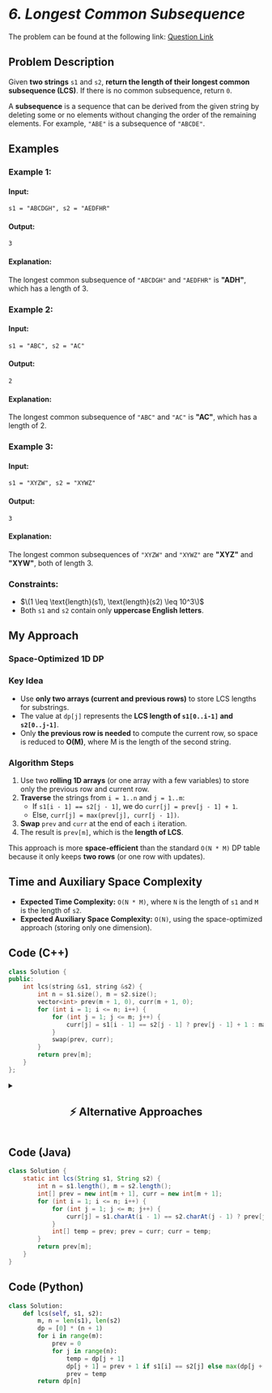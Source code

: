 # *6. Longest Common Subsequence*  

The problem can be found at the following link: [Question Link](https://www.geeksforgeeks.org/problems/longest-common-subsequence-1587115620/1)

## **Problem Description**  

Given **two strings** `s1` and `s2`, **return the length of their longest common subsequence (LCS)**. If there is no common subsequence, return `0`.  

A **subsequence** is a sequence that can be derived from the given string by deleting some or no elements without changing the order of the remaining elements. For example, `"ABE"` is a subsequence of `"ABCDE"`.  

## **Examples**  

### **Example 1:**  

#### **Input:**  
```
s1 = "ABCDGH", s2 = "AEDFHR"
```

#### **Output:**  
```
3
```

#### **Explanation:**  
The longest common subsequence of `"ABCDGH"` and `"AEDFHR"` is **"ADH"**, which has a length of 3.  


### **Example 2:**  

#### **Input:**  
```
s1 = "ABC", s2 = "AC"
```

#### **Output:**  
```
2
```

#### **Explanation:**  
The longest common subsequence of `"ABC"` and `"AC"` is **"AC"**, which has a length of 2.  


### **Example 3:**  

#### **Input:**  
```
s1 = "XYZW", s2 = "XYWZ"
```

#### **Output:**  
```
3
```

#### **Explanation:**  
The longest common subsequences of `"XYZW"` and `"XYWZ"` are **"XYZ"** and **"XYW"**, both of length 3.  


### **Constraints:**  
- $\(1 \leq \text{length}(s1), \text{length}(s2) \leq 10^3\)$  
- Both `s1` and `s2` contain only **uppercase English letters**.  


## **My Approach**  

### **Space-Optimized 1D DP**

### **Key Idea**  
- Use **only two arrays (current and previous rows)** to store LCS lengths for substrings.
- The value at `dp[j]` represents the **LCS length of `s1[0..i-1]` and `s2[0..j-1]`**.
- Only **the previous row is needed** to compute the current row, so space is reduced to **O(M)**, where M is the length of the second string.

### **Algorithm Steps**  
1. Use two **rolling 1D arrays** (or one array with a few variables) to store only the previous row and current row.  
2. **Traverse** the strings from `i = 1..n` and `j = 1..m`:  
   - If `s1[i - 1] == s2[j - 1]`, we do `curr[j] = prev[j - 1] + 1`.  
   - Else, `curr[j] = max(prev[j], curr[j - 1])`.  
3. **Swap** `prev` and `curr` at the end of each `i` iteration.  
4. The result is `prev[m]`, which is the **length of LCS**.  

This approach is more **space-efficient** than the standard `O(N * M)` DP table because it only keeps **two rows** (or one row with updates).  

## **Time and Auxiliary Space Complexity**  

- **Expected Time Complexity:** `O(N * M)`, where `N` is the length of `s1` and `M` is the length of `s2`.  
- **Expected Auxiliary Space Complexity:** `O(N)`, using the space-optimized approach (storing only one dimension).  




## **Code (C++)**

```cpp
class Solution {
public:
    int lcs(string &s1, string &s2) {
        int n = s1.size(), m = s2.size();
        vector<int> prev(m + 1, 0), curr(m + 1, 0);
        for (int i = 1; i <= n; i++) {
            for (int j = 1; j <= m; j++) {
                curr[j] = s1[i - 1] == s2[j - 1] ? prev[j - 1] + 1 : max(prev[j], curr[j - 1]);
            }
            swap(prev, curr);
        }
        return prev[m];
    }
};
```


<details>
<summary><h2 align="center">⚡ Alternative Approaches</h2></summary>


## **2️⃣ Dynamic Programming with 2D Table (O(N * M) Time, O(N * M) Space)**

### **Algorithm Steps:**
1. Create a 2D table `dp` where `dp[i][j]` stores the **length of the LCS of s1[0..i-1] and s2[0..j-1]**.
2. If characters match, `dp[i][j] = dp[i-1][j-1] + 1`.
3. If characters don't match, `dp[i][j] = max(dp[i-1][j], dp[i][j-1])`.
4. Return `dp[n][m]`, the LCS length.

```cpp
class Solution {
public:
    int lcs(string &s1, string &s2) {
        int n = s1.size(), m = s2.size();
        vector<vector<int>> dp(n + 1, vector<int>(m + 1, 0));
        for (int i = 1; i <= n; i++) {
            for (int j = 1; j <= m; j++) {
                if (s1[i - 1] == s2[j - 1]) dp[i][j] = dp[i - 1][j - 1] + 1;
                else dp[i][j] = max(dp[i - 1][j], dp[i][j - 1]);
            }
        }
        return dp[n][m];
    }
};
```
🔹 **Easier to visualize** the DP table.  
🔹 **Simpler to reconstruct** the actual LCS if needed.  


## **3️⃣ Recursive + Memoization (Top-Down DP, O(N * M))**

### **Algorithm Steps:**  
1. Define a function `helper(i, j)` that returns the LCS of `s1[0..i-1]` and `s2[0..j-1]`.  
2. If characters match, `1 + helper(i-1, j-1)`.  
3. Otherwise, `max(helper(i-1, j), helper(i, j-1))`.  
4. Use a 2D memo array `dp[i][j]` to **avoid recalculations**.

```cpp
class Solution {
public:
    int lcs(string &s1, string &s2) {
        int n = s1.size(), m = s2.size();
        vector<vector<int>> dp(n + 1, vector<int>(m + 1, -1));
        return helper(s1, s2, n, m, dp);
    }
    int helper(string &s1, string &s2, int i, int j, vector<vector<int>> &dp) {
        if (i == 0 || j == 0) return 0;
        if (dp[i][j] != -1) return dp[i][j];
        if (s1[i - 1] == s2[j - 1]) 
            return dp[i][j] = 1 + helper(s1, s2, i - 1, j - 1, dp);
        return dp[i][j] = max(helper(s1, s2, i - 1, j, dp), helper(s1, s2, i, j - 1, dp));
    }
};
```

🔹 **Top-down approach** can be more intuitive for some.  
🔹 **Same `O(N*M)` complexity** with memoization.  




## **📊 Comparison of Approaches**

| **Approach**                          | ⏱️ **Time Complexity** | 🗂️ **Space Complexity** | ✅ **Pros**                              | ⚠️ **Cons**                       |
|----------------------------------|--------------------|-----------------|---------------------------------|---------------------------------|
| **Space-Optimized 1D DP**       | 🟢 O(N * M)       | 🟢 O(N)              | Memory efficient          | No reconstruction |
| **2D Dynamic Programming**      | 🟢 O(N * M)       | 🔴 O(N * M)      | Full table stored          | Higher space usage  |
| **Memoized Recursive**          | 🟢 O(N * M)       | 🟡 O(N * M)         | Intuitive for some         | Needs recursion overhead |


## 💡 **Best Choice?**
- ✅ Use **Space-Optimized 1D DP** for **length-only** queries.
- ✅ Use **2D DP with Backtracking** if you need to **recover the actual LCS string**.
- ✅ Use **Recursive + Memoization** for **simple coding competitions** (top-down is intuitive for some coders).


</details>



## **Code (Java)**

```java
class Solution {
    static int lcs(String s1, String s2) {
        int n = s1.length(), m = s2.length();
        int[] prev = new int[m + 1], curr = new int[m + 1];
        for (int i = 1; i <= n; i++) {
            for (int j = 1; j <= m; j++) {
                curr[j] = s1.charAt(i - 1) == s2.charAt(j - 1) ? prev[j - 1] + 1 : Math.max(prev[j], curr[j - 1]);
            }
            int[] temp = prev; prev = curr; curr = temp;
        }
        return prev[m];
    }
}
```


## **Code (Python)**

```python
class Solution:
    def lcs(self, s1, s2):
        m, n = len(s1), len(s2)
        dp = [0] * (n + 1)
        for i in range(m):
            prev = 0
            for j in range(n):
                temp = dp[j + 1]
                dp[j + 1] = prev + 1 if s1[i] == s2[j] else max(dp[j + 1], dp[j])
                prev = temp
        return dp[n]
```

